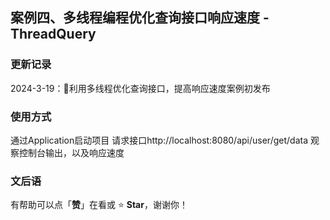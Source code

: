 ## 案例四、多线程编程优化查询接口响应速度 - ThreadQuery

### 更新记录
2024-3-19：📖利用多线程优化查询接口，提高响应速度案例初发布

### 使用方式
通过Application启动项目
请求接口http://localhost:8080/api/user/get/data
观察控制台输出，以及响应速度

### 文后语

有帮助可以点「**赞**」在看或 :star: **Star**，谢谢你！
